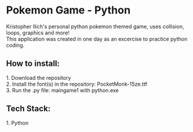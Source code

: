 <h1>Pokemon Game - Python</h1>
Kristopher Ilich's personal python pokemon themed game, uses collision, loops, graphics and more! <br>
This application was created in one day as an excercise to practice python coding.

<h2>How to install:</h2>
1. Download the repository<br>
2. Install the font(s) in the repository: PocketMonk-15ze.ttf<br>
3. Run the .py file: maingame1 with python.exe

<h2>Tech Stack:</h2>
1. Python

